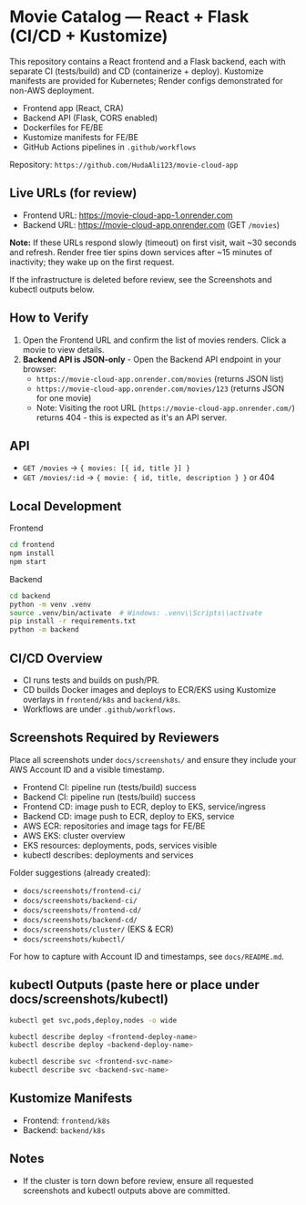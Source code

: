 # Movie Catalog — React + Flask (CI/CD + Kustomize)

This repository contains a React frontend and a Flask backend, each with separate CI (tests/build) and CD (containerize + deploy). Kustomize manifests are provided for Kubernetes; Render configs demonstrated for non-AWS deployment.

- Frontend app (React, CRA)
- Backend API (Flask, CORS enabled)
- Dockerfiles for FE/BE
- Kustomize manifests for FE/BE
- GitHub Actions pipelines in `.github/workflows`

Repository: `https://github.com/HudaAli123/movie-cloud-app`

## Live URLs (for review)

- Frontend URL: https://movie-cloud-app-1.onrender.com
- Backend URL: https://movie-cloud-app.onrender.com (GET `/movies`)

**Note:** If these URLs respond slowly (timeout) on first visit, wait ~30 seconds and refresh. Render free tier spins down services after ~15 minutes of inactivity; they wake up on the first request.

If the infrastructure is deleted before review, see the Screenshots and kubectl outputs below.

## How to Verify

1. Open the Frontend URL and confirm the list of movies renders. Click a movie to view details.
2. **Backend API is JSON-only** - Open the Backend API endpoint in your browser:
   - `https://movie-cloud-app.onrender.com/movies` (returns JSON list)
   - `https://movie-cloud-app.onrender.com/movies/123` (returns JSON for one movie)
   - Note: Visiting the root URL (`https://movie-cloud-app.onrender.com/`) returns 404 - this is expected as it's an API server.

## API

- `GET /movies` → `{ movies: [{ id, title }] }`
- `GET /movies/:id` → `{ movie: { id, title, description } }` or 404

## Local Development

Frontend

```bash
cd frontend
npm install
npm start
```

Backend

```bash
cd backend
python -m venv .venv
source .venv/bin/activate  # Windows: .venv\\Scripts\\activate
pip install -r requirements.txt
python -m backend
```

## CI/CD Overview

- CI runs tests and builds on push/PR.
- CD builds Docker images and deploys to ECR/EKS using Kustomize overlays in `frontend/k8s` and `backend/k8s`.
- Workflows are under `.github/workflows`.

## Screenshots Required by Reviewers

Place all screenshots under `docs/screenshots/` and ensure they include your AWS Account ID and a visible timestamp.

- Frontend CI: pipeline run (tests/build) success
- Backend CI: pipeline run (tests/build) success
- Frontend CD: image push to ECR, deploy to EKS, service/ingress
- Backend CD: image push to ECR, deploy to EKS, service
- AWS ECR: repositories and image tags for FE/BE
- AWS EKS: cluster overview
- EKS resources: deployments, pods, services visible
- kubectl describes: deployments and services

Folder suggestions (already created):

- `docs/screenshots/frontend-ci/`
- `docs/screenshots/backend-ci/`
- `docs/screenshots/frontend-cd/`
- `docs/screenshots/backend-cd/`
- `docs/screenshots/cluster/` (EKS & ECR)
- `docs/screenshots/kubectl/`

For how to capture with Account ID and timestamps, see `docs/README.md`.

## kubectl Outputs (paste here or place under docs/screenshots/kubectl)

```bash
kubectl get svc,pods,deploy,nodes -o wide
```

```bash
kubectl describe deploy <frontend-deploy-name>
kubectl describe deploy <backend-deploy-name>
```

```bash
kubectl describe svc <frontend-svc-name>
kubectl describe svc <backend-svc-name>
```

## Kustomize Manifests

- Frontend: `frontend/k8s`
- Backend: `backend/k8s`

## Notes

- If the cluster is torn down before review, ensure all requested screenshots and kubectl outputs above are committed.
